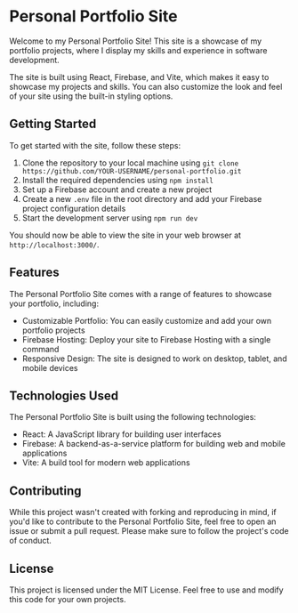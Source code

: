 # Personal Portfolio Site

Welcome to my Personal Portfolio Site! This site is a showcase of my portfolio projects, where I display my skills and experience in software development.

The site is built using React, Firebase, and Vite, which makes it easy to showcase my projects and skills. You can also customize the look and feel of your site using the built-in styling options.

## Getting Started

To get started with the site, follow these steps:

1. Clone the repository to your local machine using `git clone https://github.com/YOUR-USERNAME/personal-portfolio.git`
2. Install the required dependencies using `npm install`
3. Set up a Firebase account and create a new project
4. Create a new `.env` file in the root directory and add your Firebase project configuration details
5. Start the development server using `npm run dev`

You should now be able to view the site in your web browser at `http://localhost:3000/`.

## Features

The Personal Portfolio Site comes with a range of features to showcase your portfolio, including:

- Customizable Portfolio: You can easily customize and add your own portfolio projects
- Firebase Hosting: Deploy your site to Firebase Hosting with a single command
- Responsive Design: The site is designed to work on desktop, tablet, and mobile devices

## Technologies Used

The Personal Portfolio Site is built using the following technologies:

- React: A JavaScript library for building user interfaces
- Firebase: A backend-as-a-service platform for building web and mobile applications
- Vite: A build tool for modern web applications

## Contributing

While this project wasn't created with forking and reproducing in mind, if you'd like to contribute to the Personal Portfolio Site, feel free to open an issue or submit a pull request. Please make sure to follow the project's code of conduct.

## License

This project is licensed under the MIT License. Feel free to use and modify this code for your own projects.
